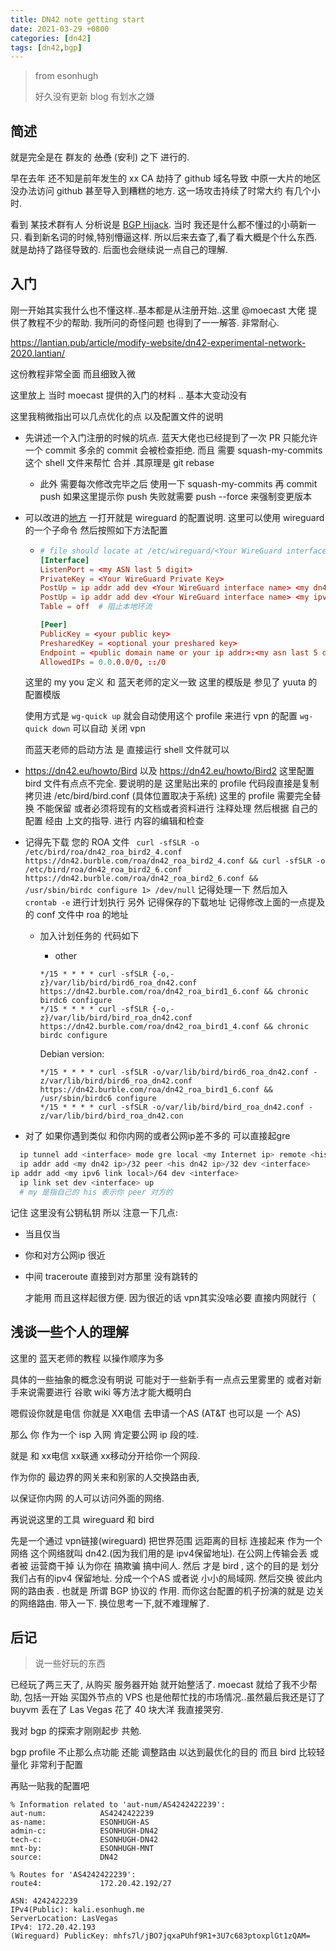 ```yaml
---
title: DN42 note getting start
date: 2021-03-29 +0800
categories: [dn42]
tags: [dn42,bgp]
---
```


> from esonhugh
>
> 好久没有更新 blog 有划水之嫌

## 简述

就是完全是在 群友的 ~~怂恿~~ (安利) 之下 进行的.

早在去年 还不知是前年发生的 xx CA 劫持了 github 域名导致 中原一大片的地区没办法访问 github 甚至导入到糟糕的地方. 这一场攻击持续了时常大约 有几个小时. 

看到 某技术群有人 分析说是 [BGP Hijack](https://en.wikipedia.org/wiki/BGP_hijacking). 当时 我还是什么都不懂过的小萌新一只. 看到新名词的时候,特别懵逼这样. 所以后来去查了,看了看大概是个什么东西.就是劫持了路径导致的. 后面也会继续说一点自己的理解.



## 入门 

刚一开始其实我什么也不懂这样..基本都是从注册开始..这里 @moecast 大佬 提供了教程不少的帮助. 我所问的奇怪问题 也得到了一一解答. 非常耐心.

https://lantian.pub/article/modify-website/dn42-experimental-network-2020.lantian/

这份教程非常全面 而且细致入微

这里放上 当时 moecast 提供的入门的材料 .. 基本大变动没有

这里我稍微指出可以几点优化的点 以及配置文件的说明

* 先讲述一个入门注册的时候的坑点. 蓝天大佬也已经提到了一次 PR 只能允许一个 commit 多余的 commit 会被检查拒绝. 而且 需要 squash-my-commits 这个 shell 文件来帮忙 合并 .其原理是 git rebase
  
  * 此外 需要每次修改完毕之后 使用一下 squash-my-commits 再 commit push 如果这里提示你 push 失败就需要 push --force 来强制变更版本
  
  
  
* 可以改进的[地方](https://lantian.pub/article/modify-website/dn42-experimental-network-2020.lantian/#%E9%9A%A7%E9%81%93%E6%90%AD%E5%BB%BA%EF%BC%9AWireGuard) 一打开就是 wireguard 的配置说明. 这里可以使用 wireguard 的一个子命令 然后按照如下方法配置

  * ```conf
    # file should locate at /etc/wireguard/<Your WireGuard interface name>.conf
    [Interface]
    ListenPort = <my ASN last 5 digit>
    PrivateKey = <Your WireGuard Private Key>
    PostUp = ip addr add dev <Your WireGuard interface name> <my dn42 ipv4>/32 peer <your dn42 ipv4>/32
    PostUp = ip addr add dev <Your WireGuard interface name> <my ipv6 link local>/64
    Table = off  # 阻止本地环流

    [Peer]
    PublicKey = <your public key>
    PresharedKey = <optional your preshared key>
    Endpoint = <public domain name or your ip addr>:<my asn last 5 digit>
    AllowedIPs = 0.0.0.0/0, ::/0
    ```

  这里的 my you 定义 和 蓝天老师的定义一致 这里的模版是 参见了 yuuta 的配置模版 

  使用方式是 ``` wg-quick up ``` 就会自动使用这个 profile 来进行 vpn 的配置 ```wg-quick down``` 可以自动 关闭 vpn 

  而蓝天老师的启动方法 是 直接运行 shell 文件就可以

  

* https://dn42.eu/howto/Bird 以及 https://dn42.eu/howto/Bird2 这里配置 bird 文件有点点不完全. 要说明的是 这里贴出来的 profile 代码段直接是复制拷贝进 /etc/bird/bird.conf (具体位置取决于系统) 这里的 profile 需要完全替换 不能保留 或者必须将现有的文档或者资料进行 注释处理 然后根据 自己的配置 经由 上文的指导. 进行 内容的编辑和检查 


* 记得先下载 您的 ROA 文件 ``` curl -sfSLR -o /etc/bird/roa/dn42_roa_bird2_4.conf https://dn42.burble.com/roa/dn42_roa_bird2_4.conf && curl -sfSLR -o /etc/bird/roa/dn42_roa_bird2_6.conf https://dn42.burble.com/roa/dn42_roa_bird2_6.conf && /usr/sbin/birdc configure 1> /dev/null``` 记得处理一下 然后加入  ```  crontab -e ``` 进行计划执行 另外 记得保存的下载地址 记得修改上面的一点提及的 conf 文件中 roa 的地址

  * 加入计划任务的 代码如下

    *  other

      ```
      */15 * * * * curl -sfSLR {-o,-z}/var/lib/bird/bird6_roa_dn42.conf https://dn42.burble.com/roa/dn42_roa_bird1_6.conf && chronic birdc6 configure
      */15 * * * * curl -sfSLR {-o,-z}/var/lib/bird/bird_roa_dn42.conf https://dn42.burble.com/roa/dn42_roa_bird1_4.conf && chronic birdc configure
      ```

      Debian version:

      ```
      */15 * * * * curl -sfSLR -o/var/lib/bird/bird6_roa_dn42.conf -z/var/lib/bird/bird6_roa_dn42.conf https://dn42.burble.com/roa/dn42_roa_bird1_6.conf && /usr/sbin/birdc6 configure
      */15 * * * * curl -sfSLR -o/var/lib/bird/bird_roa_dn42.conf -z/var/lib/bird/bird_roa_dn42.con
      ```
  
* 对了 如果你遇到类似 和你内网的或者公网ip差不多的 可以直接起gre
  
```bash
  ip tunnel add <interface> mode gre local <my Internet ip> remote <his Internet ip> ttl 255
  ip addr add <my dn42 ip>/32 peer <his dn42 ip>/32 dev <interface>
ip addr add <my ipv6 link local>/64 dev <interface>
  ip link set dev <interface> up 
  # my 是指自己的 his 表示你 peer 对方的
```
  记住 这里没有公钥私钥 所以 注意一下几点: 
  
  * 当且仅当 
  
  * 你和对方公网ip 很近 
  
  * 中间 traceroute 直接到对方那里 没有跳转的 
  
    才能用 而且这样起很方便. 因为很近的话 vpn其实没啥必要 直接内网就行（


## 浅谈一些个人的理解

这里的 蓝天老师的教程 以操作顺序为多 

具体的一些抽象的概念没有明说 可能对于一些新手有一点点云里雾里的 或者对新手来说需要进行 谷歌 wiki 等方法才能大概明白

嗯假设你就是电信 你就是 XX电信 去申请一个AS (AT&T 也可以是 一个 AS)

那么 你 作为一个 isp 入网 肯定要公网 ip 段的哇.

就是 和 xx电信 xx联通 xx移动分开给你一个网段.

作为你的 最边界的网关来和别家的人交换路由表, 

以保证你内网 的人可以访问外面的网络.

再说说这里的工具 wireguard 和 bird 

先是一个通过 vpn链接(wireguard)
把世界范围 远距离的目标 连接起来 作为一个网络
这个网络就叫 dn42.(因为我们用的是 ipv4保留地址).
在公网上传输会丢 或者被 运营商干掉 认为你在 搞欺骗  搞中间人.
然后 才是 bird ,
这个的目的是 划分 我们占有的ipv4 保留地址.
分成一个个AS 或者说 小小的局域网.
然后交换 彼此内网的路由表 .
也就是 所谓 BGP 协议的 作用.
而你这台配置的机子扮演的就是 边关的网络路由. 带入一下. 换位思考一下,就不难理解了.  

## 后记

> 说一些好玩的东西

已经玩了两三天了, 从购买 服务器开始 就开始整活了. moecast 就给了我不少帮助, 包括一开始 买国外节点的 VPS 也是他帮忙找的市场情况..虽然最后我还是订了 buyvm 丢在了 Las Vegas 花了 40 块大洋 我直接哭穷.

我对 bgp 的探索才刚刚起步 共勉.

bgp profile 不止那么点功能 还能 调整路由 以达到最优化的目的 而且 bird 比较轻量化 非常利于配置

再贴一贴我的配置吧

```
% Information related to 'aut-num/AS4242422239':
aut-num:            AS4242422239
as-name:            ESONHUGH-AS
admin-c:            ESONHUGH-DN42
tech-c:             ESONHUGH-DN42
mnt-by:             ESONHUGH-MNT
source:             DN42

% Routes for 'AS4242422239':
route4:             172.20.42.192/27

ASN: 4242422239
IPv4(Public): kali.esonhugh.me
ServerLocation: LasVegas
IPv4: 172.20.42.193
(Wireguard) PublicKey: mhfs7l/jBO7jqxaPUhf9R1+3U7c683ptoxplGt1zQAM=
```

